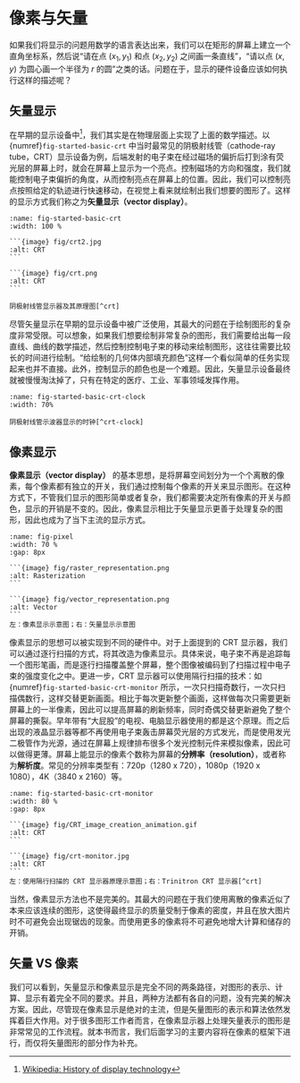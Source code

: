 # 像素与矢量

如果我们将显示的问题用数学的语言表达出来，我们可以在矩形的屏幕上建立一个直角坐标系，然后说“请在点 $(x_1, y_1)$ 和点 $(x_2, y_2)$ 之间画一条直线”，“请以点 $(x, y)$ 为圆心画一个半径为 $r$ 的圆”之类的话。问题在于，显示的硬件设备应该如何执行这样的描述呢？

## 矢量显示

在早期的显示设备中[^history]，我们其实是在物理层面上实现了上面的数学描述。以{numref}`fig-started-basic-crt` 中当时最常见的阴极射线管（cathode-ray tube，CRT）显示设备为例，后端发射的电子束在经过磁场的偏折后打到涂有荧光层的屏幕上时，就会在屏幕上显示为一个亮点。控制磁场的方向和强度，我们就能控制电子束偏折的角度，从而控制亮点在屏幕上的位置。因此，我们可以控制亮点按照给定的轨迹进行快速移动，在视觉上看来就绘制出我们想要的图形了。这样的显示方式我们称之为**矢量显示（vector display）**。
[^history]:[Wikipedia: History of display technology](https://en.wikipedia.org/wiki/History_of_display_technology)

````{subfigure} AB 
:name: fig-started-basic-crt
:width: 100 %

```{image} fig/crt2.jpg
:alt: CRT
```

```{image} fig/crt.png
:alt: CRT
```

阴极射线管显示器及其原理图[^crt]
````
[^crt]:[Wikipedia: Cathode-ray tube](https://en.wikipedia.org/wiki/Cathode-ray_tube)


尽管矢量显示在早期的显示设备中被广泛使用，其最大的问题在于绘制图形的复杂度非常受限。可以想象，如果我们想要绘制非常复杂的图形，我们需要给出每一段直线、曲线的数学描述，然后控制控制电子束的移动来绘制图形，这往往需要比较长的时间进行绘制。“给绘制的几何体内部填充颜色”这样一个看似简单的任务实现起来也并不直接。此外，控制显示的颜色也是一个难题。因此，矢量显示设备最终就被慢慢淘汰掉了，只有在特定的医疗、工业、军事领域发挥作用。

```{figure} fig/Oscilloscope_clock.jpg
:name: fig-started-basic-crt-clock
:width: 70%

阴极射线管示波器显示的时钟[^crt-clock]
```
[^crt-clock]:[Wikipedia: Vector monitor](https://en.wikipedia.org/wiki/Vector_monitor)


## 像素显示

**像素显示（vector display）** 的基本思想，是将屏幕空间划分为一个个离散的像素，每个像素都有独立的开关，我们通过控制每个像素的开关来显示图形。在这种方式下，不管我们显示的图形简单或者复杂，我们都需要决定所有像素的开关与颜色，显示的开销是不变的。因此，像素显示相比于矢量显示更善于处理复杂的图形，因此也成为了当下主流的显示方式。

````{subfigure} AB 
:name: fig-pixel
:width: 70 %
:gap: 8px

```{image} fig/raster_representation.png
:alt: Rasterization
```

```{image} fig/vector_representation.png
:alt: Vector
```
左：像素显示示意图；右：矢量显示示意图
````

像素显示的思想可以被实现到不同的硬件中。对于上面提到的 CRT 显示器，我们可以通过逐行扫描的方式，将其改造为像素显示。具体来说，电子束不再是追踪每一个图形笔画，而是逐行扫描覆盖整个屏幕，整个图像被编码到了扫描过程中电子束的强度变化之中。更进一步，CRT 显示器可以使用隔行扫描的技术：如{numref}`fig-started-basic-crt-monitor` 所示，一次只扫描奇数行，一次只扫描偶数行，这样交替更新画面。相比于每次更新整个画面，这样做每次只需要更新屏幕上的一半像素，因此可以提高屏幕的刷新频率，同时奇偶交替更新避免了整个屏幕的撕裂。早年带有“大屁股”的电视、电脑显示器使用的都是这个原理。而之后出现的液晶显示器等都不再使用电子束轰击屏幕荧光层的方式发光，而是使用发光二极管作为光源，通过在屏幕上规律排布很多个发光控制元件来模拟像素，因此可以做得更薄。屏幕上能显示的像素个数称为屏幕的**分辨率（resolution）**，或者称为**解析度**。常见的分辨率类型有：720p（1280 x 720），1080p（1920 x 1080），4K（3840 x 2160）等。


````{subfigure} AB 
:name: fig-started-basic-crt-monitor
:width: 80 %
:gap: 8px

```{image} fig/CRT_image_creation_animation.gif
:alt: CRT
```

```{image} fig/crt-monitor.jpg
:alt: CRT
```
左：使用隔行扫描的 CRT 显示器原理示意图；右：Trinitron CRT 显示器[^crt]
````

当然，像素显示方法也不是完美的。其最大的问题在于我们使用离散的像素近似了本来应该连续的图形，这使得最终显示的质量受制于像素的密度，并且在放大图片时不可避免会出现锯齿的现象。而使用更多的像素将不可避免地增大计算和储存的开销。

## 矢量 VS 像素

我们可以看到，矢量显示和像素显示是完全不同的两条路径，对图形的表示、计算、显示有着完全不同的要求。并且，两种方法都有各自的问题，没有完美的解决方案。因此，尽管现在像素显示是绝对的主流，但是矢量图形的表示和算法依然发挥着巨大作用。对于很多图形工作者而言，在像素显示器上处理矢量表示的图形是非常常见的工作流程。就本书而言，我们后面学习的主要内容将在像素的框架下进行，而仅将矢量图形的部分作为补充。
